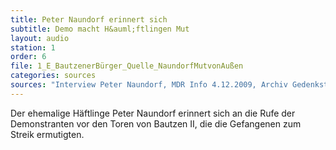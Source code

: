 ```yaml
---
title: Peter Naundorf erinnert sich
subtitle: Demo macht H&auml;ftlingen Mut
layout: audio
station: 1
order: 6
file: 1_E_BautzenerBürger_Quelle_NaundorfMutvonAußen
categories: sources
sources: "Interview Peter Naundorf, MDR Info 4.12.2009, Archiv Gedenkst&auml;tte Bautzen."
---
```

Der ehemalige H&auml;ftlinge Peter Naundorf erinnert sich an die Rufe der Demonstranten vor den Toren von Bautzen II, die die Gefangenen zum Streik ermutigten.